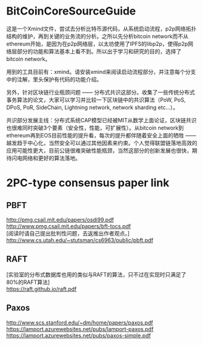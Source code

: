 # BitCoinCoreSourceGuide
这是一个Xmind文件，尝试去分析比特币源代码，从系统启动流程，p2p网络拓扑结构的维护，再到关键的业务流的分析。之所以先分析bitcoin network而不从ethereum开始，是因为在p2p网络层，以太坊使用了IPFS的libp2p，使得p2p网络层部分的功能和算法基本上看不到。所以出于学习和研究的目的，选择了bitcoin network。

用到的工具目前有：xmind。请安装xmind来阅读启动流程部分，并注意每个分支中的注解，里头保护有代码的功能介绍。

另外，针对区块链行业瓶颈问题 —— 分布式共识这部分。收集了一些传统分布式事务算法的论文，大家可以学习并比较一下区块链中的共识算法（PoW, PoS, DPoS, PoR, SideChain, Lightning network, network sharding etc...）。

共识部分发展主线：分布式系统CAP模型已经被MIT从数学上面论证，区块链共识也很难同时突破3个要素（安全性，性能，可扩展性）。从bitcoin network到ethereum再到EOS目前性能的提升看，每次的提升都伴随着安全上面的牺牲 —— 越发趋于中心化，当然安全可以通过其他因素来约束。个人觉得联盟链落地高效的应用可能性更大，目前公链很难突破性能瓶颈，当然这部分的创新发展也很快，期待闪电网络和更好的算法落地。

# 2PC-type consensus paper link
## PBFT
  http://pmg.csail.mit.edu/papers/osdi99.pdf    
  http://www.pmg.csail.mit.edu/papers/bft-tocs.pdf    
  [阅读时请自己提出批判性问题，去返推出作者观点。]    
  http://www.cs.utah.edu/~stutsman/cs6963/public/pbft.pdf    
## RAFT
  [实验室的分布式数据库也用的类似与RAFT的算法，只不过在实现时只满足了80%的RAFT算法]    
  https://raft.github.io/raft.pdf    
## Paxos
  http://www.scs.stanford.edu/~dm/home/papers/paxos.pdf    
  https://lamport.azurewebsites.net/pubs/lamport-paxos.pdf    
  https://lamport.azurewebsites.net/pubs/paxos-simple.pdf    
